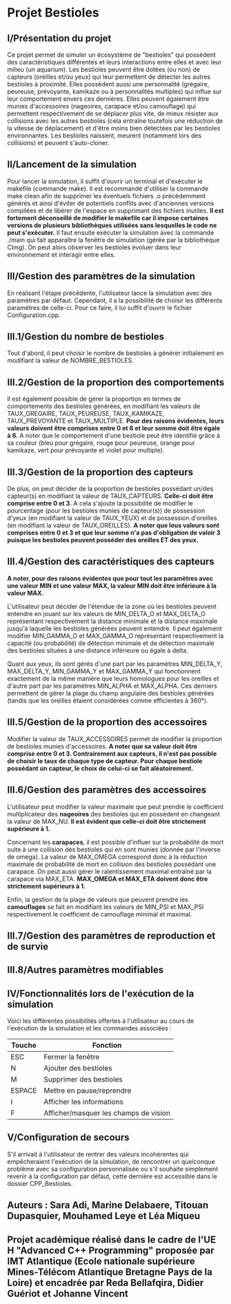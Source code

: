 # Projet Bestioles

## I/Présentation du projet
Ce projet permet de simuler un écosystème de "bestioles" qui possèdent des caractéristiques différentes et leurs interactions entre elles et avec leur milieu (un aquarium).
Les bestioles peuvent être dotées (ou non) de capteurs (oreilles et/ou yeux) qui leur permettent de détecter les autres bestioles à proximité. Elles possèdent aussi une personnalité (grégaire, peureuse, prévoyante, kamikaze ou à personnalités multiples) qui influe sur leur comportement envers ces dernières. Elles peuvent également être munies d'accessoires (nageoires, carapace et/ou camouflage) qui permettent respectivement de se déplacer plus vite, de mieux résister aux collisions avec les autres bestioles (cela entraîne toutefois une réduction de la vitesse de déplacement) et d'être moins bien détectées par les bestioles environnantes.
Les bestioles naissent, meurent (notamment lors des collisions) et peuvent s'auto-cloner.

## II/Lancement de la simulation
Pour lancer la simulation, il suffit d'ouvrir un terminal et d'exécuter le makefile (commande make). Il est recommandé d'utiliser la commande make clean afin  de supprimer les éventuels fichiers .o précédemment générés et ainsi d'éviter de potentiels conflits avec d'anciennes versions compilées et de libérer de l'espace en supprimant des fichiers inutiles. 
<b>Il est fortement déconseillé de modifier le makefile car il impose certaines versions de plusieurs bibliothèques utilisées sans lesquelles le code ne peut s'exécuter.</b> 
Il faut ensuite exécuter la simulation avec la commande ./main qui fait apparaître la fenêtre de simulation (gérée par la bibliothèque CImg). On peut alors observer les bestioles évoluer dans leur environnement et interagir entre elles.

## III/Gestion des paramètres de la simulation
En réalisant l'étape précédente, l'utilisateur lance la simulation avec des paramètres par défaut. Cependant, il a la possibilité de choisir les différents paramètres de celle-ci. Pour ce faire, il lui suffit d'ouvrir le fichier Configuration.cpp. 

## III.1/Gestion du nombre de bestioles 
Tout d'abord, il peut choisir le nombre de bestioles à générer initialement en modifiant la valeur de NOMBRE_BESTIOLES.

## III.2/Gestion de la proportion des comportements
Il est également possible de gérer la proportion en termes de comportements des bestioles générées, en modifiant les valeurs de TAUX_GREGAIRE, TAUX_PEUREUSE, TAUX_KAMIKAZE, TAUX_PREVOYANTE et TAUX_MULTIPLE. <b>Pour des raisons évidentes, leurs valeurs doivent être comprises entre 0 et 6 et leur somme doit être égale à 6.</b> A noter que le comportement d'une bestiole peut être identifié grâce à sa couleur (bleu pour grégaire, rouge pour peureuse, orange pour kamikaze, vert pour prévoyante et violet pour multiple).

## III.3/Gestion de la proportion des capteurs 
De plus, on peut décider de la proportion de bestioles possédant un/des capteur(s) en modifiant la valeur de TAUX_CAPTEURS. <b>Celle-ci doit être comprise entre 0 et 3.</b> A cela s'ajoute la possibilité de modifier le pourcentage (pour les bestioles munies de capteur(s)) de possession d'yeux (en modifiant la valeur de TAUX_YEUX) et de possession d'oreilles (en modifiant la valeur de TAUX_OREILLES). <b>A noter que leus valeurs sont comprises entre 0 et 3 et que leur somme n'a pas d'obligation de valoir 3 puisque les bestioles peuvent posséder des oreilles ET des yeux.</b>

## III.4/Gestion des caractéristiques des capteurs
<b>A noter, pour des raisons évidentes que pour tout les paramètres avec une valeur MIN et une valeur MAX, la valeur MIN doit être inférieure à la valeur MAX.</b> 


L'utilisateur peut décider de l'étendue de la zone où les bestioles peuvent entendre en jouant sur les valeurs de MIN_DELTA_O et MAX_DELTA_O représentant respectivement la distance minimale et la distance maximale jusqu'à laquelle les bestioles générées peuvent entendre. Il peut également modifier MIN_GAMMA_O et MAX_GAMMA_O représentant respectivement la capacité (ou probabilité) de détection minimale et de détection maximale des bestioles situées à une distance inférieure ou égale à delta.

Quant aux yeux, ils sont gérés d'une part par les paramètres MIN_DELTA_Y, MAX_DELTA_Y, MIN_GAMMA_Y et MAX_GAMMA_Y qui fonctionnent exactement de la même manière que leurs homologues pour les oreilles et d'autre part par les paramètres MIN_ALPHA et MAX_ALPHA. Ces derniers permettent de gérer la plage du champ angulaire des bestioles générées (tandis que les oreilles étaient considérées comme efficientes à 360°).

## III.5/Gestion de la proportion des accessoires
Modifier la valeur de TAUX_ACCESSOIRES permet de modifier la proportion de bestioles munies d'accessoires. <b>A noter que sa valeur doit être comprise entre 0 et 3. Contrairement aux capteurs, il n'est pas possible de choisir le taux de chaque type de capteur. Pour chaque bestiole possédant un capteur, le choix de celui-ci se fait aléatoirement.</b>


## III.6/Gestion des paramètres des accessoires
L'utilisateur peut modifier la valeur maximale que peut prendre le coefficient multiplicateur des <b>nageoires</b> des bestioles qui en possèdent en changeant la valeur de MAX_NU. <b>Il est évident que celle-ci doit être strictement supérieure à 1.</b>

Concernant les <b>carapaces</b>, il est possible d'influer sur la probabilité de mort suite à une collision des bestioles qui en sont munies (donnée par l'inverse de oméga). La valeur de MAX_OMEGA correspond donc à la réduction maximale de probabilité de mort en collision des bestioles possédant une carapace. On peut aussi gérer le ralentissement maximal entraîné par la carapace via MAX_ETA. <b>MAX_OMEGA et MAX_ETA doivent donc être strictement supérieurs à 1.</b>

Enfin, la gestion de la plage de valeurs que peuvent prendre les <b>camouflages</b> se fait en modifiant les valeurs de MIN_PSI et MAX_PSI respectivement le coefficient de camouflage minimal et maximal.

## III.7/Gestion des paramètres de reproduction et de survie

## III.8/Autres paramètres modifiables

## IV/Fonctionnalités lors de l'exécution de la simulation
Voici les différentes possibilités offertes à l'utilisateur au cours de l'exécution de la simulation et les commandes associées :


| Touche | Fonction |
|--------|----------|
| ESC    | Fermer la fenêtre |
| N      | Ajouter des bestioles |
| M      | Supprimer des bestioles |
| ESPACE | Mettre en pause/reprendre |
| I      | Afficher les informations |
| F      | Afficher/masquer les champs de vision |

 ## V/Configuration de secours
 S'il arrivait à l'utilisateur de rentrer des valeurs incohérentes qui empêcheraient l'exécution de la simulation, de rencontrer un quelconque problème avec sa configuration personnalisée ou s'il souhaite simplement revenir à la configuration par défaut, cette dernière est accessible dans le dossier CPP_Bestioles.


## Auteurs : Sara Adi, Marine Delabaere, Titouan Dupasquier, Mouhamed Leye et Léa Miqueu
## Projet académique réalisé dans le cadre de l'UE H "Advanced C++ Programming" proposée par IMT Atlantique (Ecole nationale supérieure Mines-Télécom Atlantique Bretagne Pays de la Loire) et encadrée par Reda Bellafqira, Didier Guériot et Johanne Vincent
